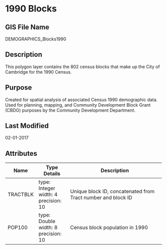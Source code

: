 # 1990 Blocks
## GIS File Name
DEMOGRAPHICS_Blocks1990
## Description
<DIV STYLE="text-align:Left;"><DIV><DIV><P><SPAN>This polygon layer contains the 802 census blocks that make up the City of Cambridge for the 1990 Census.</SPAN></P></DIV></DIV></DIV>

## Purpose
Created for spatial analysis of associated Census 1990 demographic data. Used for planning, mapping, and Community Development Block Grant (CBDG) purposes by the Community Development Department.
## Last Modified
02-01-2017
## Attributes
|Name|Type Details|Description|
|----|------------|-----------|
|TRACTBLK|type: Integer<br/>width: 4<br/>precision: 10|Unique block ID, concatenated from Tract number and block ID|
|POP100|type: Double<br/>width: 8<br/>precision: 10|Census block population in 1990|
